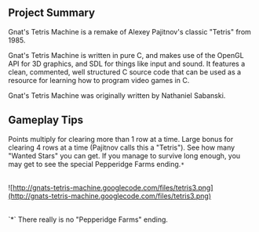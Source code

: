 ## Project Summary ##

Gnat's Tetris Machine is a remake of Alexey Pajitnov's classic "Tetris" from 1985.

Gnat's Tetris Machine is written in pure C, and makes use of the OpenGL API for 3D graphics, and SDL for things like input and sound. It features a clean, commented, well structured C source code that can be used as a resource for learning how to program video games in C.

Gnat's Tetris Machine was originally written by Nathaniel Sabanski.

## Gameplay Tips ##

Points multiply for clearing more than 1 row at a time. Large bonus for clearing 4 rows at a time (Pajitnov calls this a "Tetris"). See how many "Wanted Stars" you can get. If you manage to survive long enough, you may get to see the special Pepperidge Farms ending.`*`
<br />
<br />

![http://gnats-tetris-machine.googlecode.com/files/tetris3.png](http://gnats-tetris-machine.googlecode.com/files/tetris3.png)

<br />
`*` There really is no "Pepperidge Farms" ending.
